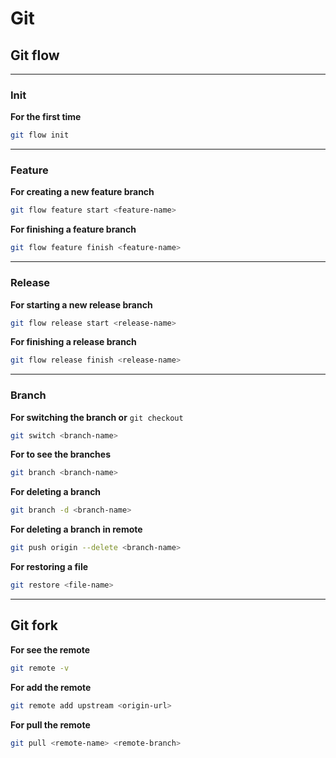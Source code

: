 
# **Git**
## **Git flow**

---
### **Init**

**For the first time**

```bash
git flow init
```
---

### **Feature**

**For creating a new feature branch**
```bash
git flow feature start <feature-name>
```

**For finishing a feature branch**
```bash
git flow feature finish <feature-name>
```
---

### **Release**

**For starting a new release branch**
```bash
git flow release start <release-name>
```

**For finishing a release branch**
```bash
git flow release finish <release-name>
```
---

### **Branch**


**For switching the branch or** `git checkout`
```bash
git switch <branch-name>
```
**For to see the branches**
```bash
git branch <branch-name>
```

**For deleting a branch**
```bash
git branch -d <branch-name>
```

**For deleting a branch in remote**
```bash
git push origin --delete <branch-name>
```

**For restoring a file**
```bash
git restore <file-name>
```
---
## **Git fork**

**For see the remote**
```bash
git remote -v
```

**For add the remote**
```bash
git remote add upstream <origin-url>
```

**For pull the remote**
```bash
git pull <remote-name> <remote-branch>
```
